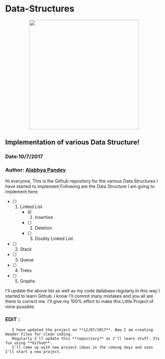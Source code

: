 # Data-Structures 
<p align="center">
  <img src="https://user-images.githubusercontent.com/15076536/28106024-c35d7d12-66ff-11e7-902a-b5ac42b88ec1.jpg" width="350"/>
</p>

## Implementation of various Data Structure!

### Date:10/7/2017
### Author: [Alabhya Pandey](https://in.linkedin.com/in/alabhya-pandey-654270102)

Hi everyone, This is the Github repository for the various Data Structures I have started to implement.Following are the Data Structure I am going to implement here:
- [ ] 1. Linked List
     - [x] 1. Insertion
     - [ ] 2. Deletion
     - [ ] 3. Doubly Linked List
- [ ] 2. Stack
- [ ] 3. Queue
- [ ] 4. Trees
- [ ] 5. Graphs

I'll update the above list as well as my code database regularly.In this way I started to learn Github. i know I'll commit many mistakes and you all are there to correct me. I'll give my 100% effort to make this Little Project of mine possible.

### EDIT :
       I have updated the project on **12/07/2017**. Now I am creating Header Files for clean coding. 
       Regularly I'll update this **repository** as I'll learn stuff. Its fun using **Github**. 
       I'll come up with new project ideas in the coming days and soon I'll start a new project.
       

